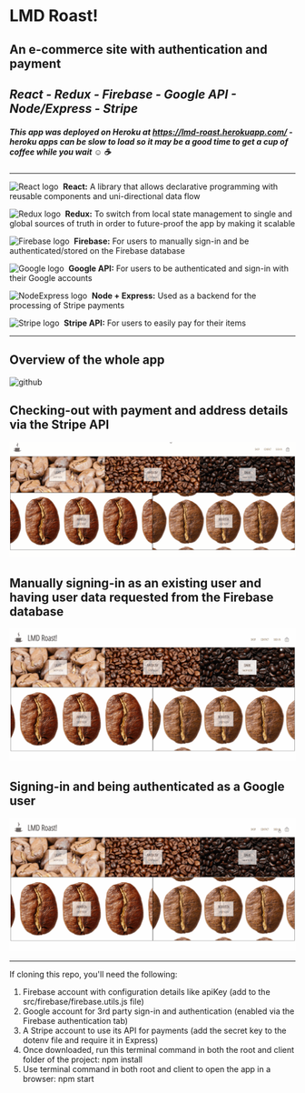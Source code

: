 # LMD Roast!

## An e-commerce site with authentication and payment
*React - Redux - Firebase - Google API - Node/Express - Stripe*
---
##### This app was deployed on Heroku at https://lmd-roast.herokuapp.com/ - heroku apps can be slow to load so it may be a good time to get a cup of coffee while you wait :relaxed: :coffee:
---
![React logo](https://img.icons8.com/plasticine/40/000000/react.png)&nbsp;&nbsp;**React:** A library that allows declarative programming with reusable components and uni-directional data flow

![Redux logo](https://img.icons8.com/color/30/000000/redux.png)&nbsp;&nbsp;**Redux:** To switch from local state management to single and global sources of truth in order to future-proof the app by making it scalable

![Firebase logo](https://img.icons8.com/color/30/000000/firebase.png)&nbsp;&nbsp;**Firebase:** For users to manually sign-in and be authenticated/stored on the Firebase database

![Google logo](https://img.icons8.com/color/30/000000/google-logo.png)&nbsp;&nbsp;**Google API:** For users to be authenticated and sign-in with their Google accounts

![NodeExpress logo](https://img.icons8.com/color/40/000000/nodejs.png)&nbsp;&nbsp;**Node + Express:** Used as a backend for the processing of Stripe payments

![Stripe logo](https://img.icons8.com/fluent/30/000000/stripe.png)&nbsp;&nbsp;**Stripe API:** For users to easily pay for their items

---
## Overview of the whole app
![github](https://github.com/aliamk/LMD-Roast-Redux-Selectors/blob/master/readme_assets/cofffee_beans_whole_app.gif)

## Checking-out with payment and address details via the Stripe API
![github](https://github.com/aliamk/LMD-Roast-Redux-Selectors/blob/master/readme_assets/cofffee_beans_checkout.gif)

## Manually signing-in as an existing user and having user data requested from the Firebase database
![github](https://github.com/aliamk/LMD-Roast-Redux-Selectors/blob/master/readme_assets/cofffee_beans_manual_sign_in.gif)

## Signing-in and being authenticated as a Google user
![github](https://github.com/aliamk/LMD-Roast-Redux-Selectors/blob/master/readme_assets/cofffee_beans_google_sign_in.gif)

---

If cloning this repo, you'll need the following:
1. Firebase account with configuration details like apiKey (add to the src/firebase/firebase.utils.js file)
1. Google account for 3rd party sign-in and authentication (enabled via the Firebase authentication tab)
1. A Stripe account to use its API for payments (add the secret key to the dotenv file and require it in Express)
1. Once downloaded, run this terminal command in both the root and client folder of the project:  npm install
1. Use terminal command in both root and client to open the app in a browser:  npm start
